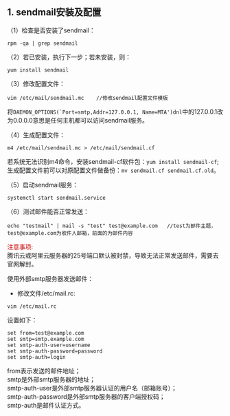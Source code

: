 ## 1. sendmail安装及配置
（1）检查是否安装了sendmail：
```
rpm -qa | grep sendmail
```

（2）若已安装，执行下一步；若未安装，则：
```
yum install sendmail
```

（3）修改配置文件：
```
vim /etc/mail/sendmail.mc    //修改sendmail配置文件模板
```
将```DAEMON_OPTIONS(`Port=smtp,Addr=127.0.0.1, Name=MTA')dnl```中的127.0.0.1改为0.0.0.0意思是任何主机都可以访问sendmail服务。

（4）生成配置文件：
```
m4 /etc/mail/sendmail.mc > /etc/mail/sendmail.cf
```
若系统无法识别m4命令，安装sendmail-cf软件包：`yum install sendmail-cf`;
生成配置文件前可以对原配置文件做备份：`mv sendmail.cf sendmail.cf.old`。

（5）启动sendmail服务：
```
systemctl start sendmail.service
```

（6）测试邮件能否正常发送：
```
echo "testmail" | mail -s "test" test@example.com   //test为邮件主题，test@example.com为收件人邮箱，前面的为邮件内容
```

<font color="#cc0000">注意事项:</font>   
腾讯云或阿里云服务器的25号端口默认被封禁，导致无法正常发送邮件，需要去官网解封。

使用外部smtp服务器发送邮件：
- 修改文件/etc/mail.rc:
```
vim /etc/mail.rc
```
设置如下：
```
set from=test@example.com
set smtp=smtp.example.com
set smtp-auth-user=username
set smtp-auth-password=password
set smtp-auth=login
```
from表示发送的邮件地址；  
smtp是外部smtp服务器的地址；  
smtp-auth-user是外部smtp服务器认证的用户名（邮箱账号）；  
smtp-auth-password是外部smtp服务器的客户端授权码；  
smtp-auth是邮件认证方式。
